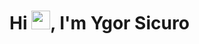 <h1 align="left">Hi <img src="https://raw.githubusercontent.com/kaueMarques/kaueMarques/master/hi.gif" height="30px">, I'm Ygor Sicuro</h1>
